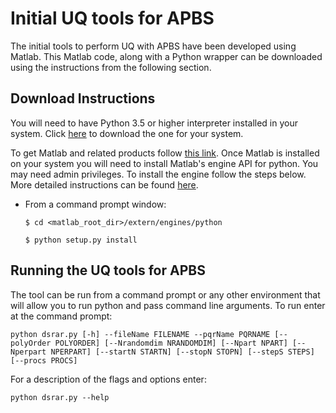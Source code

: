 # Initial UQ tools for APBS
The initial tools to perform UQ with APBS have been developed using Matlab. This Matlab code, along with a Python wrapper can be downloaded using the instructions from the following section.

## Download Instructions
You will need to have Python 3.5 or higher interpreter installed in your system. Click [here](https://www.python.org/) to download the one for your system.

To get Matlab and related products follow [this link](https://www.mathworks.com/products/get-matlab.html?s_tid=gn_getml). Once Matlab is installed on your system you will need to install Matlab's engine API for python. You may need admin privileges. To install the engine follow the steps below. More detailed instructions can be found [here](https://www.mathworks.com/help/matlab/matlab_external/install-the-matlab-engine-for-python.html).

* From a command prompt window:

  `$ cd <matlab_root_dir>/extern/engines/python`

  `$ python setup.py install`

## Running the UQ tools for APBS

The tool can be run from a command prompt or any other environment that will allow you to run python and pass command line arguments. To run enter at the command prompt:

`python dsrar.py [-h] --fileName FILENAME --pqrName PQRNAME
                [--polyOrder POLYORDER] [--Nrandomdim NRANDOMDIM]
                [--Npart NPART] [--Nperpart NPERPART] [--startN STARTN]
                [--stopN STOPN] [--stepS STEPS] [--procs PROCS]`

For a description of the flags and options enter:

`python dsrar.py --help`
